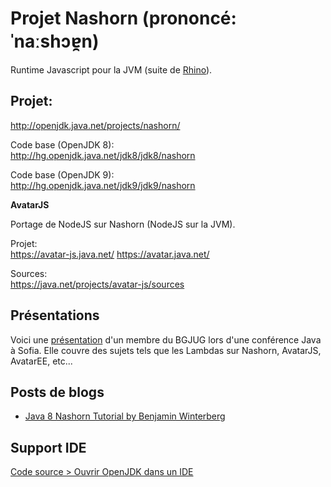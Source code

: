 # Projet Nashorn (prononcé: ˈnaːshɔɐ̯n)

Runtime Javascript pour la JVM (suite de [Rhino](https://docs.oracle.com/javase/7/docs/technotes/guides/scripting/programmer_guide/)). 

## Projet:
http://openjdk.java.net/projects/nashorn/

Code base (OpenJDK 8): <br/> http://hg.openjdk.java.net/jdk8/jdk8/nashorn

Code base (OpenJDK 9): <br/> http://hg.openjdk.java.net/jdk9/jdk9/nashorn

**AvatarJS**

Portage de NodeJS sur Nashorn (NodeJS sur la JVM).

Projet: <br/>
https://avatar-js.java.net/  https://avatar.java.net/

Sources:  <br/>
https://java.net/projects/avatar-js/sources

## Présentations

Voici une [présentation](https://github.com/neomatrix369/adoptopenjdk-getting-started-kit/blob/master/en/openjdk-projects/JavaScript_J2D.pdf) d'un membre du BGJUG lors d'une conférence Java à Sofia. Elle couvre des sujets tels que les Lambdas sur Nashorn, AvatarJS, AvatarEE, etc...

## Posts de blogs

* [Java 8 Nashorn Tutorial by Benjamin Winterberg](http://winterbe.com/posts/2014/04/05/java8-nashorn-tutorial/)

## Support IDE

[Code source > Ouvrir OpenJDK dans un IDE](../source-code/loading_openjdk_in_intellij.md)